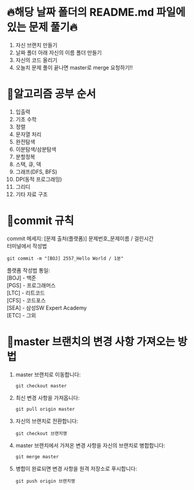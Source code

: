# 🔥해당 날짜 폴더의 README.md 파일에 있는 문제 풀기🔥
1. 자신 브랜치 만들기
2. 날짜 폴더 아래 자신의 이름 폴더 만들기
3. 자신의 코드 올리기
4. 오늘치 문제 풀이 끝나면 master로 merge 요청하기!!

# 📌알고리즘 공부 순서
1. 입출력
2. 기초 수학
3. 정렬
4. 문자열 처리
5. 완전탐색
6. 이분탐색/삼분탐색
7. 분할정복
8. 스택, 큐, 덱
9. 그래프(DFS, BFS)
10. DP(동적 프로그래밍)
11. 그리디
12. 기타 자료 구조
    
# 📌commit 규칙

commit 메세지: [문제 출처(플랫폼)] 문제번호_문제이름 / 걸린시간  
터미널에서 작성법

    git commit -m "[BOJ] 2557_Hello World / 1분"

플랫폼 작성법 통일:  
[BOJ] - 백준  
[PGS] - 프로그래머스  
[LTC] - 리트코드  
[CFS] - 코드포스  
[SEA] - 삼성SW Expert Academy  
[ETC] - 그외  


# 📌master 브랜치의 변경 사항 가져오는 방법

1. master 브랜치로 이동합니다:
   
    ```
    git checkout master 
    ```   


1. 최신 변경 사항을 가져옵니다:
    ```
    git pull origin master
    ```
2. 자신의 브랜치로 전환합니다:
    ```
    git checkout 브랜치명
    ```
3. master 브랜치에서 가져온 변경 사항을 자신의 브랜치로 병합합니다:
    ```
    git merge master
    ```
4. 병합이 완료되면 변경 사항을 원격 저장소로 푸시합니다:
    ```
    git push origin 브랜치명
    ```
